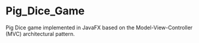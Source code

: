 # Pig_Dice_Game

Pig Dice game implemented in JavaFX based on the Model-View-Controller (MVC) architectural pattern.
